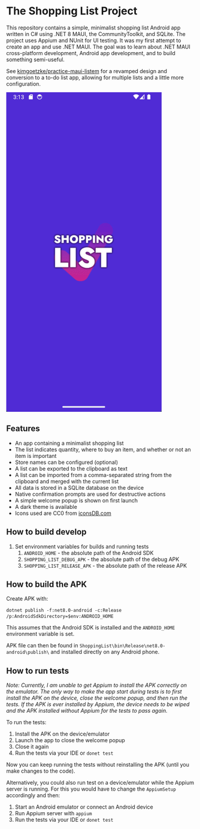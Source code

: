 # The Shopping List Project

This repository contains a simple, minimalist shopping list Android app written in C# using .NET 8 MAUI, the
CommunityToolkit, and SQLite. The project uses Appium and NUnit for UI testing. It was my first attempt to create an
app and use .NET MAUI. The goal was to learn about .NET MAUI cross-platform development, Android app development, and
to build something semi-useful.

See [kimgoetzke/practice-maui-listem](https://github.com/kimgoetzke/practice-maui-listem) for a revamped design 
and conversion to a to-do list app, allowing for multiple lists and a little more configuration.

![Demo GIF](./assets/demo.gif)

## Features

* An app containing a minimalist shopping list
* The list indicates quantity, where to buy an item, and whether or not an item is important
* Store names can be configured (optional)
* A list can be exported to the clipboard as text
* A list can be imported from a comma-separated string from the clipboard and merged with the current list
* All data is stored in a SQLite database on the device
* Native confirmation prompts are used for destructive actions
* A simple welcome popup is shown on first launch
* A dark theme is available
* Icons used are CC0 from [iconsDB.com](https://www.iconsdb.com/)

## How to build develop

1. Set environment variables for builds and running tests
    1. `ANDROID_HOME` - the absolute path of the Android SDK
    2. `SHOPPING_LIST_DEBUG_APK` - the absolute path of the debug APK
    3. `SHOPPING_LIST_RELEASE_APK` - the absolute path of the release APK

## How to build the APK

Create APK with:

```shell
dotnet publish -f:net8.0-android -c:Release /p:AndroidSdkDirectory=$env:ANDROID_HOME
```

This assumes that the Android SDK is installed and the `ANDROID_HOME` environment variable is set.

APK file can then be found in `ShoppingList\bin\Release\net8.0-android\publish\` and installed directly on any Android
phone.

## How to run tests

_Note: Currently, I am unable to get Appium to install the APK correctly on the emulator. The only way to make the app
start during tests is to first install the APK on the device, close the welcome popup, and then run the tests. If the
APK is ever installed by Appium, the device needs to be wiped and the APK installed without Appium for the tests to
pass again._

To run the tests:
1. Install the APK on the device/emulator
2. Launch the app to close the welcome popup
3. Close it again
4. Run the tests via your IDE or `donet test`

Now you can keep running the tests without reinstalling the APK (until you make changes to the code).

Alternatively, you could also run test on a device/emulator while the Appium server is running. For this you would have
to change the `AppiumSetup` accordingly and then:

1. Start an Android emulator or connect an Android device
2. Run Appium server with `appium`
3. Run the tests via your IDE or `donet test`
